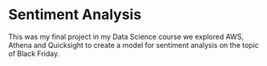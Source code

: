 # Sentiment Analysis

This was my final project in my Data Science course we explored AWS, Athena and Quicksight to create a model for sentiment analysis on the topic of Black Friday.
